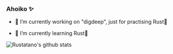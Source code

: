 ### Ahoiko ✨

- 🔭 I’m currently working on "digdeep", just for practising Rust🦀

- 🌱 I’m currently learning Rust🦀

![Rustatano's github stats](https://github-readme-stats.vercel.app/api?username=Rustatano)
<!--
**Rustatano/Rustatano** is a ✨ _special_ ✨ repository because its `README.md` (this file) appears on your GitHub profile.

Here are some ideas to get you started:

- 👯 I’m looking to collaborate on ...
- 🤔 I’m looking for help with ...
- 💬 Ask me about ...
- 📫 How to reach me: ...
- 😄 Pronouns: ...
- ⚡ Fun fact: ...
-->
